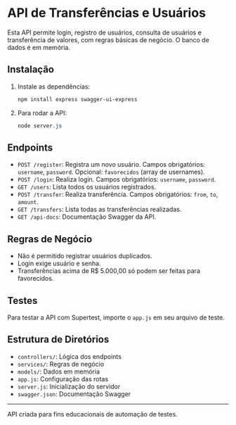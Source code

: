 # API de Transferências e Usuários

Esta API permite login, registro de usuários, consulta de usuários e transferência de valores, com regras básicas de negócio. O banco de dados é em memória.

## Instalação

1. Instale as dependências:
   ```powershell
   npm install express swagger-ui-express
   ```
2. Para rodar a API:
   ```powershell
   node server.js
   ```

## Endpoints

- `POST /register`: Registra um novo usuário. Campos obrigatórios: `username`, `password`. Opcional: `favorecidos` (array de usernames).
- `POST /login`: Realiza login. Campos obrigatórios: `username`, `password`.
- `GET /users`: Lista todos os usuários registrados.
- `POST /transfer`: Realiza transferência. Campos obrigatórios: `from`, `to`, `amount`.
- `GET /transfers`: Lista todas as transferências realizadas.
- `GET /api-docs`: Documentação Swagger da API.

## Regras de Negócio

- Não é permitido registrar usuários duplicados.
- Login exige usuário e senha.
- Transferências acima de R$ 5.000,00 só podem ser feitas para favorecidos.

## Testes

Para testar a API com Supertest, importe o `app.js` em seu arquivo de teste.

## Estrutura de Diretórios

- `controllers/`: Lógica dos endpoints
- `services/`: Regras de negócio
- `models/`: Dados em memória
- `app.js`: Configuração das rotas
- `server.js`: Inicialização do servidor
- `swagger.json`: Documentação Swagger

---

API criada para fins educacionais de automação de testes.
